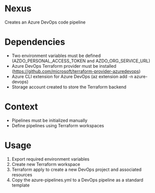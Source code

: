 # Nexus
Creates an Azure DevOps code pipeline

# Dependencies
- Two environment variables must be defined (AZDO_PERSONAL_ACCESS_TOKEN and AZDO_ORG_SERVICE_URL)
- Azure DevOps Terraform provider must be installed (https://github.com/microsoft/terraform-provider-azuredevops)
- Azure CLI extension for Azure DevOps (az extension add -n azure-devops)
- Storage account created to store the Terraform backend

# Context
- Pipelines must be initialized manually
- Define pipelines using Terraform workspaces

# Usage
1. Export required environment variables
2. Create new Terraform workspace
3. Terraform apply to create a new DevOps project and associated resources
4. Copy the azure-pipelines.yml to a DevOps pipeline as a standard template